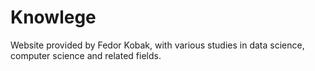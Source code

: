 # Knowlege

Website provided by Fedor Kobak, with various studies in data science, computer science and related fields.
